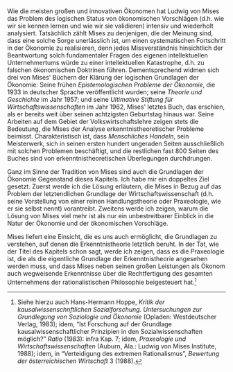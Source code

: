 ### 

Wie die meisten großen und innovativen Ökonomen hat Ludwig von Mises das Problem des logischen Status von ökonomischen Vorschlägen (d.h. wie wir sie kennen lernen und wie wir sie validieren) intensiv und wiederholt analysiert. Tatsächlich zählt Mises zu denjenigen, die der Meinung sind, dass eine solche Sorge unerlässlich ist, um einen systematischen Fortschritt in der Ökonomie zu realisieren, denn jedes Missverständnis hinsichtlich der Beantwortung solch fundamentaler Fragen des eigenen intellektuellen Unternehmertums würde zu einer intellektuellen Katastrophe, d.h. zu falschen ökonomischen Doktrinen führen. Dementsprechend widmen sich drei von Mises' Büchern der Klärung der logischen Grundlagen der Ökonomie: Seine frühen *Epistemologischen Probleme der Ökonomie*, die 1933 in deutscher Sprache veröffentlicht wurden; seine *Theorie und Geschichte* im Jahr 1957; und seine *Ultimative Stiftung für Wirtschaftswissenschaften* im Jahr 1962, Mises' letztes Buch, das erschien, als er bereits weit über seinen achtzigsten Geburtstag hinaus war. Seine Arbeiten auf dem Gebiet der Volkswirtschaftslehre zeigen stets die Bedeutung, die Mises der Analyse erkenntnistheoretischer Probleme beimisst. Charakteristisch ist, dass *Menschliches Handeln*, sein Meisterwerk, sich in seinen ersten hundert ungeraden Seiten ausschließlich mit solchen Problemen beschäftigt, und die restlichen fast 800 Seiten des Buches sind von erkenntnistheoretischen Überlegungen durchdrungen.

Ganz im Sinne der Tradition von Mises sind auch die Grundlagen der Ökonomie Gegenstand dieses Kapitels. Ich habe mir ein doppeltes Ziel gesetzt. Zuerst werde ich die Lösung erläutern, die Mises in Bezug auf das Problem der letztendlichen Grundlage der Wirtschaftswissenschaft (d.h. seine Vorstellung von einer reinen Handlungstheorie oder Praxeologie, wie er sie selbst nennt) vorantreibt. Zweitens werde ich zeigen, warum die Lösung von Mises viel mehr ist als nur ein unbestreitbarer Einblick in die Natur der Ökonomie und der ökonomischen Vorschläge.

Mises liefert eine Einsicht, die es uns auch ermöglicht, die Grundlagen zu verstehen, auf denen die Erkenntnistheorie letztlich beruht. In der Tat, wie der Titel des Kapitels schon sagt, werde ich zeigen, dass es die Praxeologie ist, die als die eigentliche Grundlage der Erkenntnistheorie angesehen werden muss, und dass Mises neben seinen großen Leistungen als Ökonom auch wegweisende Erkenntnisse über die Rechtfertigung des gesamten Unternehmens der rationalistischen Philosophie beigesteuert hat.[^1]

[^1]: Siehe hierzu auch Hans-Hermann Hoppe, *Kritik der kausalwissenschnftlichen Sozialforschung. Untersuchungen zur Grundlegung von Soziologie und Ökonomie* (Opladen: Westdeutscher Verlag, 1983); idem, “Ist Forschung auf der Grundlage kausalwissenschaftlicher Prinzipien in den Sozialwissenschaften möglich?” *Ratio* (1983): infra Kap. 7; idem, *Praxeologie und Wirtschaftswissenschaften* (Auburn, Ala.: Ludwig von Mises Institute, 1988); idem, in “Verteidigung des extremen Rationalismus”, *Bewertung der österreichischen Wirtschaft* 3 (1988).
